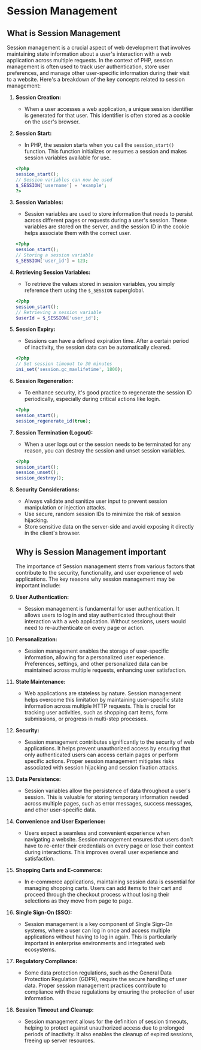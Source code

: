 # Session Management

## What is Session Management
Session management is a crucial aspect of web development that involves maintaining state information about a user's interaction with a web application across multiple requests. In the context of PHP, session management is often used to track user authentication, store user preferences, and manage other user-specific information during their visit to a website. Here's a breakdown of the key concepts related to session management:

1. **Session Creation:**
   - When a user accesses a web application, a unique session identifier is generated for that user. This identifier is often stored as a cookie on the user's browser.

2. **Session Start:**
   - In PHP, the session starts when you call the `session_start()` function. This function initializes or resumes a session and makes session variables available for use.

   ```php
   <?php
   session_start();
   // Session variables can now be used
   $_SESSION['username'] = 'example';
   ?>
   ```

3. **Session Variables:**
   - Session variables are used to store information that needs to persist across different pages or requests during a user's session. These variables are stored on the server, and the session ID in the cookie helps associate them with the correct user.

   ```php
   <?php
   session_start();
   // Storing a session variable
   $_SESSION['user_id'] = 123;
   ```

4. **Retrieving Session Variables:**
   - To retrieve the values stored in session variables, you simply reference them using the `$_SESSION` superglobal.

   ```php
   <?php
   session_start();
   // Retrieving a session variable
   $userId = $_SESSION['user_id'];
   ```

5. **Session Expiry:**
   - Sessions can have a defined expiration time. After a certain period of inactivity, the session data can be automatically cleared.

   ```php
   <?php
   // Set session timeout to 30 minutes
   ini_set('session.gc_maxlifetime', 1800);
   ```

6. **Session Regeneration:**
   - To enhance security, it's good practice to regenerate the session ID periodically, especially during critical actions like login.

   ```php
   <?php
   session_start();
   session_regenerate_id(true);
   ```

7. **Session Termination (Logout):**
   - When a user logs out or the session needs to be terminated for any reason, you can destroy the session and unset session variables.

   ```php
   <?php
   session_start();
   session_unset();
   session_destroy();
   ```

8. **Security Considerations:**
   - Always validate and sanitize user input to prevent session manipulation or injection attacks.
   - Use secure, random session IDs to minimize the risk of session hijacking.
   - Store sensitive data on the server-side and avoid exposing it directly in the client's browser.

   ## Why is Session Management important

   The importance of Session management stems from various factors that contribute to the security, functionality, and user experience of web applications. The key reasons why session management may be important include:

1. **User Authentication:**
   - Session management is fundamental for user authentication. It allows users to log in and stay authenticated throughout their interaction with a web application. Without sessions, users would need to re-authenticate on every page or action.

2. **Personalization:**
   - Session management enables the storage of user-specific information, allowing for a personalized user experience. Preferences, settings, and other personalized data can be maintained across multiple requests, enhancing user satisfaction.

3. **State Maintenance:**
   - Web applications are stateless by nature. Session management helps overcome this limitation by maintaining user-specific state information across multiple HTTP requests. This is crucial for tracking user activities, such as shopping cart items, form submissions, or progress in multi-step processes.

4. **Security:**
   - Session management contributes significantly to the security of web applications. It helps prevent unauthorized access by ensuring that only authenticated users can access certain pages or perform specific actions. Proper session management mitigates risks associated with session hijacking and session fixation attacks.

5. **Data Persistence:**
   - Session variables allow the persistence of data throughout a user's session. This is valuable for storing temporary information needed across multiple pages, such as error messages, success messages, and other user-specific data.

6. **Convenience and User Experience:**
   - Users expect a seamless and convenient experience when navigating a website. Session management ensures that users don't have to re-enter their credentials on every page or lose their context during interactions. This improves overall user experience and satisfaction.

7. **Shopping Carts and E-commerce:**
   - In e-commerce applications, maintaining session data is essential for managing shopping carts. Users can add items to their cart and proceed through the checkout process without losing their selections as they move from page to page.

8. **Single Sign-On (SSO):**
   - Session management is a key component of Single Sign-On systems, where a user can log in once and access multiple applications without having to log in again. This is particularly important in enterprise environments and integrated web ecosystems.

9. **Regulatory Compliance:**
   - Some data protection regulations, such as the General Data Protection Regulation (GDPR), require the secure handling of user data. Proper session management practices contribute to compliance with these regulations by ensuring the protection of user information.

10. **Session Timeout and Cleanup:**
    - Session management allows for the definition of session timeouts, helping to protect against unauthorized access due to prolonged periods of inactivity. It also enables the cleanup of expired sessions, freeing up server resources.
